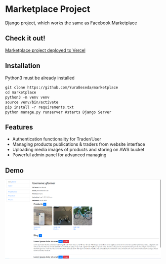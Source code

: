 # Marketplace Project

Django project, which works the same as Facebook Marketplace

## Check it out!

[Marketplace project deployed to Vercel](https://marketplace-yurabeseda.vercel.app/accounts/login/?next=/)

## Installation

Python3 must be already installed

```shell
git clone https://github.com/YuraBeseda/marketplace
cd marketplace
python3 -m venv venv
source venv/bin/activate
pip install -r requirements.txt
python manage.py runserver #starts Django Server 
```

## Features

* Authentication functionality for Trader/User
* Managing products publications & traders from website interface 
* Uploading media images of products and storing on AWS bucket
* Powerful admin panel for advanced managing

## Demo

![Website Interface](demo.png)
